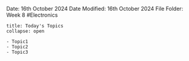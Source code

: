 Date: 16th October 2024
Date Modified: 16th October 2024
File Folder: Week 8
#Electronics

```ad-abstract
title: Today's Topics
collapse: open

- Topic1
- Topic2
- Topic3

```


